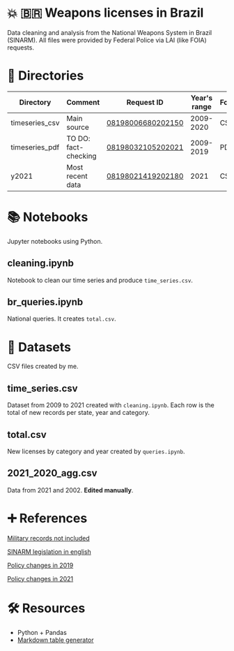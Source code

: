 # 💥 🇧🇷 Weapons licenses in Brazil

Data cleaning and analysis from the National Weapons System in Brazil (SINARM). All files were provided by Federal Police via LAI (like FOIA) requests. 

# 📁 Directories

| Directory         | Comment             | Request ID                                                                                                            | Year's range | Format | Publication date |
|----------------|---------------------|-----------------------------------------------------------------------------------------------------------------------|--------------|--------|------------------|
| timeseries_csv | Main source         | [08198006680202150](http://www.consultaesic.cgu.gov.br/busca/dados/Lists/Pedido/Item/displayifs.aspx?ID=1530523)      | 2009-2020    | CSV    | 03/2021          |
| timeseries_pdf | TO DO: fact-checking | [08198032105202021](www.consultaesic.cgu.gov.br/busca/dados/Lists/Pedido/Item/displayifs.aspx?ID=1415871)             | 2009-2019    | PDF    | 10/2020          |
| y2021          | Most recent data    | [08198021419202180](http://www.consultaesic.cgu.gov.br/busca/dados/Lists/Pedido/Item/displayifs.aspx?ID=1562289) | 2021         | CSV    | 07/2021          |    |

# 📚 Notebooks

Jupyter notebooks using Python.

## cleaning.ipynb

Notebook to clean our time series and produce `time_series.csv`.

## br_queries.ipynb

National queries. It creates `total.csv`.

# 📝 Datasets

CSV files created by me.

## time_series.csv

Dataset from 2009 to 2021 created with `cleaning.ipynb`. Each row is the total of new records per state, year and category.

## total.csv

New licenses by category and year created by `queries.ipynb`.

## 2021_2020_agg.csv 

Data from 2021 and 2002. **Edited manually**.

# ➕ References

[Military records not included](http://soudapaz.org/noticias/o-globo-exercito-ignora-norma-e-nao-integra-sistema-de-armas-ao-da-policia-federal/)

[SINARM legislation in english](https://www.gov.br/mj/pt-br/acesso-a-informacao/atuacao-internacional/legislacao-traduzida/lei_n_10-826_de_22_de_dezembro_de_2003_eng-docx.pdf#page=3)

[Policy changes in 2019](https://g1.globo.com/politica/noticia/2019/05/22/veja-o-que-muda-no-novo-decreto-para-a-posse-e-porte-de-armas-no-pais.ghtml)

[Policy changes in 2021](https://www.metropoles.com/brasil/governo-altera-decretos-e-amplia-facilidades-para-acessar-arma-de-fogo)

# 🛠️ Resources

- Python + Pandas
- [Markdown table generator](https://www.tablesgenerator.com/markdown_tables)
